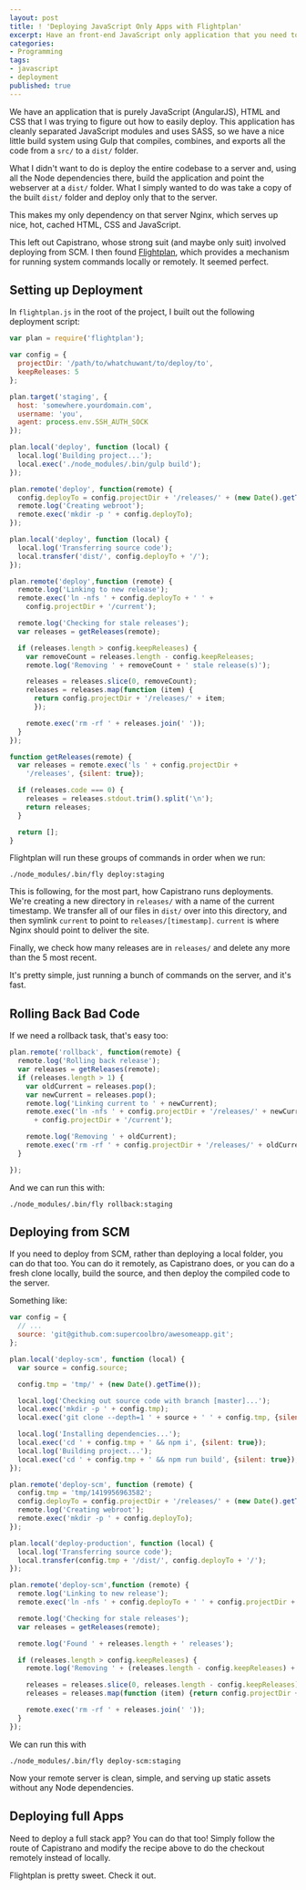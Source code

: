 ```yaml
---
layout: post
title: ! 'Deploying JavaScript Only Apps with Flightplan'
excerpt: Have an front-end JavaScript only application that you need to deploy? Check out Flightplan.
categories:
- Programming
tags:
- javascript
- deployment
published: true
---
```

We have an application that is purely JavaScript (AngularJS), HTML and CSS that I was trying to figure out how to easily
deploy. This application has cleanly separated JavaScript modules and uses SASS, so we have a nice little build system
using Gulp that compiles, combines, and exports all the code from a `src/` to a `dist/` folder.

What I didn't want to do is deploy the entire codebase to a server and, using all the Node dependencies there, build
the application and point the webserver at a `dist/` folder. What I simply wanted to do was take a copy of the built
`dist/` folder and deploy only that to the server.

This makes my only dependency on that server Nginx, which serves up nice, hot, cached HTML, CSS and JavaScript.

This left out Capistrano, whose strong suit (and maybe only suit) involved deploying from SCM. I then found
[Flightplan](https://github.com/pstadler/flightplan), which provides a mechanism for running system commands locally
or remotely. It seemed perfect.

## Setting up Deployment

In `flightplan.js` in the root of the project, I built out the following deployment script:

```javascript
var plan = require('flightplan');

var config = {
  projectDir: '/path/to/whatchuwant/to/deploy/to',
  keepReleases: 5
};

plan.target('staging', {
  host: 'somewhere.yourdomain.com',
  username: 'you',
  agent: process.env.SSH_AUTH_SOCK
});

plan.local('deploy', function (local) {
  local.log('Building project...');
  local.exec('./node_modules/.bin/gulp build');
});

plan.remote('deploy', function(remote) {
  config.deployTo = config.projectDir + '/releases/' + (new Date().getTime());
  remote.log('Creating webroot');
  remote.exec('mkdir -p ' + config.deployTo);
});

plan.local('deploy', function (local) {
  local.log('Transferring source code');
  local.transfer('dist/', config.deployTo + '/');
});

plan.remote('deploy',function (remote) {
  remote.log('Linking to new release');
  remote.exec('ln -nfs ' + config.deployTo + ' ' +
    config.projectDir + '/current');

  remote.log('Checking for stale releases');
  var releases = getReleases(remote);

  if (releases.length > config.keepReleases) {
    var removeCount = releases.length - config.keepReleases;
    remote.log('Removing ' + removeCount + ' stale release(s)');

    releases = releases.slice(0, removeCount);
    releases = releases.map(function (item) {
      return config.projectDir + '/releases/' + item;
      });

    remote.exec('rm -rf ' + releases.join(' '));
  }
});

function getReleases(remote) {
  var releases = remote.exec('ls ' + config.projectDir +
    '/releases', {silent: true});

  if (releases.code === 0) {
    releases = releases.stdout.trim().split('\n');
    return releases;
  }

  return [];
}
```

Flightplan will run these groups of commands in order when we run:

    ./node_modules/.bin/fly deploy:staging

This is following, for the most part, how Capistrano runs deployments. We're creating a new directory in
`releases/` with a name of the current timestamp. We transfer all of our files in `dist/` over into this directory, and
then symlink `current` to point to `releases/[timestamp]`. `current` is where Nginx should point to deliver the site.

Finally, we check how many releases are in `releases/` and delete any more than the 5 most recent.

It's pretty simple, just running a bunch of commands on the server, and it's fast.

## Rolling Back Bad Code

If we need a rollback task, that's easy too:

```javascript
plan.remote('rollback', function(remote) {
  remote.log('Rolling back release');
  var releases = getReleases(remote);
  if (releases.length > 1) {
    var oldCurrent = releases.pop();
    var newCurrent = releases.pop();
    remote.log('Linking current to ' + newCurrent);
    remote.exec('ln -nfs ' + config.projectDir + '/releases/' + newCurrent + ' '
      + config.projectDir + '/current');

    remote.log('Removing ' + oldCurrent);
    remote.exec('rm -rf ' + config.projectDir + '/releases/' + oldCurrent);
  }

});
```

And we can run this with:

    ./node_modules/.bin/fly rollback:staging

## Deploying from SCM

If you need to deploy from SCM, rather than deploying a local folder, you can do that too. You can do it remotely, as Capistrano does, or
you can do a fresh clone locally, build the source, and then deploy the compiled code to the server.

Something like:

```javascript
var config = {
  // ...
  source: 'git@github.com:supercoolbro/awesomeapp.git';
};

plan.local('deploy-scm', function (local) {
  var source = config.source;

  config.tmp = 'tmp/' + (new Date().getTime());

  local.log('Checking out source code with branch [master]...');
  local.exec('mkdir -p ' + config.tmp);
  local.exec('git clone --depth=1 ' + source + ' ' + config.tmp, {silent: true});

  local.log('Installing dependencies...');
  local.exec('cd ' + config.tmp + ' && npm i', {silent: true});
  local.log('Building project...');
  local.exec('cd ' + config.tmp + ' && npm run build', {silent: true});
});

plan.remote('deploy-scm', function (remote) {
  config.tmp = 'tmp/1419956963582';
  config.deployTo = config.projectDir + '/releases/' + (new Date().getTime());
  remote.log('Creating webroot');
  remote.exec('mkdir -p ' + config.deployTo);
});

plan.local('deploy-production', function (local) {
  local.log('Transferring source code');
  local.transfer(config.tmp + '/dist/', config.deployTo + '/');
});

plan.remote('deploy-scm',function (remote) {
  remote.log('Linking to new release');
  remote.exec('ln -nfs ' + config.deployTo + ' ' + config.projectDir + '/current');

  remote.log('Checking for stale releases');
  var releases = getReleases(remote);

  remote.log('Found ' + releases.length + ' releases');

  if (releases.length > config.keepReleases) {
    remote.log('Removing ' + (releases.length - config.keepReleases) + ' stale release(s)');

    releases = releases.slice(0, releases.length - config.keepReleases);
    releases = releases.map(function (item) {return config.projectDir + '/releases/' + item;});

    remote.exec('rm -rf ' + releases.join(' '));
  }
});
```

We can run this with

    ./node_modules/.bin/fly deploy-scm:staging

Now your remote server is clean, simple, and serving up static assets without any Node dependencies.

## Deploying full Apps

Need to deploy a full stack app? You can do that too! Simply follow the route of Capistrano and modify the recipe above to do the
checkout remotely instead of locally.

Flightplan is pretty sweet. Check it out.
